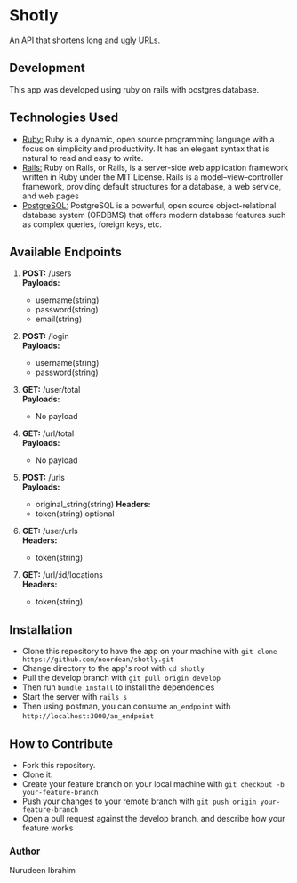# Shotly
An API that shortens long and ugly URLs. 

## Development
This app was developed using ruby on rails with postgres database.

## Technologies Used
* [Ruby:](https://www.ruby-lang.org/en/) Ruby is a dynamic, open source programming language with a focus on simplicity and productivity. It has an elegant syntax that is natural to read and easy to write.
* [Rails:](https://http://rubyonrails.org/) Ruby on Rails, or Rails, is a server-side web application framework written in Ruby under the MIT License. Rails is a model–view–controller framework, providing default structures for a database, a web service, and web pages
* [PostgreSQL:](https://www.postgresql.org/) PostgreSQL is a powerful, open source object-relational database system (ORDBMS) that offers modern database features such as complex queries, foreign keys, etc.

## Available Endpoints
1. <b>POST:</b> /users <br>
   <b>Payloads:</b>
      - username(string)
      - password(string)
      - email(string)

2. <b>POST:</b> /login <br>
   <b>Payloads:</b>
      - username(string)
      - password(string)

3. <b>GET:</b> /user/total <br>
   <b>Payloads:</b>
      - No payload

4. <b>GET:</b> /url/total <br>
   <b>Payloads:</b>
      - No payload

5. <b>POST:</b> /urls <br>
   <b>Payloads:</b>
      - original_string(string)
   <b>Headers:</b>
      - token(string) optional

6. <b>GET:</b> /user/urls <br>
   <b>Headers:</b>
      - token(string)

7. <b>GET:</b> /url/:id/locations <br>
   <b>Headers:</b>
      - token(string)

## Installation
- Clone this repository to have the app on your machine with ```git clone https://github.com/noordean/shotly.git```
- Change directory to the app's root with ```cd shotly```
- Pull the develop branch with ```git pull origin develop```
- Then run ```bundle install```  to install the dependencies
- Start the server with ```rails s```
- Then using postman, you can consume `an_endpoint` with ```http://localhost:3000/an_endpoint```

## How to Contribute
- Fork this repository.
- Clone it.
- Create your feature branch on your local machine with ```git checkout -b your-feature-branch```
- Push your changes to your remote branch with ```git push origin your-feature-branch```
- Open a pull request against the develop branch, and describe how your feature works

### Author
Nurudeen Ibrahim

